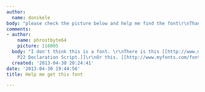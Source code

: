 ```yaml
---
author:
  name: donskele
body: "please check the picture below and help me find the font\r\nThank you."
comments:
- author:
    name: phrostbyte64
    picture: 116005
  body: "I don't think this is a font. \r\nThere is this [[http://www.myfonts.com/fonts/p22/declaration/|
    P22 Declaration Script.]]\r\nOr this. [[http://www.myfonts.com/fonts/glc/1791-constitution/|1791-constitution.]]"
  created: '2013-04-30 20:24:41'
date: '2013-04-30 19:44:56'
title: Help me get this font

---
```

